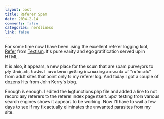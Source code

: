 ```yaml
--- 
layout: post
title: Referer Spam
date: 2004-2-14
comments: false
categories: nerdliness
link: false
---
```

For some time now I have been using the excellent referer logging tool, <a href="http://www.textism.com/tools/refer/" title="Refer">Refer</a> from <a href="http://www.textism.com/" title="Textism">Textism</a>. It's pure vanity and ego gratification served up in HTML.

It is also, it appears, a new place for the scum that are spam purveyors to ply their, ah, trade. I have been getting increasing amounts of "referrals" from adult sites that point only to my referer log. And today I got a couple of dozens hits from John Kerry's blog.

Enough is enough. I edited the logfunctions.php file and added a line to not record any referers to the referer index page itself. Spot testing from various search engines shows it appears to be working. Now I'll have to wait a few days to see if my fix actually eliminates the unwanted parasites from my site.
